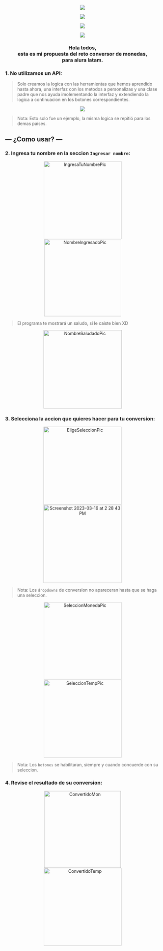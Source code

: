 <p align="center">
  <img src="https://user-images.githubusercontent.com/9090903/225730781-b446b875-1e27-4d11-99cb-f079098765a4.png">
</p>

<p align="center">
  <img src="https://img.shields.io/github/last-commit/irandisdev/challengeconversor">
</p>

<p align="center">
  <img src="https://img.shields.io/github/followers/irandisdev?style=social">
</p>
<p align="center">
  <img src="https://img.shields.io/twitter/url?style=social&url=https%3A%2F%2Ftwitter.com%2Fiamirandis">
</p>
<h3 align="center">Hola todos, <br>esta es mi propuesta del reto conversor de monedas, <br>para alura latam.</h3>

### 1. No utilizamos un API:
> Solo creamos la logica con las herramientas que hemos aprendido hasta ahora, una interfaz con los metodos a personalizas y una clase padre que nos ayuda imolementando la interfaz y extendiendo la logica a continuacion en los botones correspondientes.

<p align="center">
  <img src="https://user-images.githubusercontent.com/9090903/225732089-8697fd60-9b6c-4e09-b892-951653b88b72.png">
</p>

> Nota: Esto solo fue un ejemplo, la misma logica se repitió para los demas países.
## — ¿Como usar? —
### 2. Ingresa tu nombre en la seccion `Ingresar nombre`:

<p align="center">
<img width="253" alt="IngresaTuNombrePic" src="https://user-images.githubusercontent.com/9090903/225730848-ffbcad22-684b-4303-82cc-566a6d59a8ce.png">
<img width="251" alt="NombreIngresadoPic" src="https://user-images.githubusercontent.com/9090903/225730845-e417d8a6-43ab-49e8-87aa-8474396a3d63.png">
</p>

> El programa te mostrará un saludo, si le caiste bien XD
<p align="center">
<img width="255" alt="NombreSaludadoPic" src="https://user-images.githubusercontent.com/9090903/225730842-b159f803-88f3-4a13-83b5-eba0e8bf1d03.png">
</p>

### 3. Selecciona la accion que quieres hacer para tu conversion:

<p align="center">
<img width="254" alt="EligeSeleccionPic" src="https://user-images.githubusercontent.com/9090903/225730834-360608e3-b03e-4d66-a314-fc2f4b46d679.png">
<img width="254" alt="Screenshot 2023-03-16 at 2 28 43 PM" src="https://user-images.githubusercontent.com/9090903/225730829-b726edaf-fee7-439c-9551-f5345eeb1ff8.png">
</p>

> Nota: Los `dropdowns` de conversion no apareceran hasta que se haga una seleccion.

<p align="center">
<img width="253" alt="SeleccionMonedaPic" src="https://user-images.githubusercontent.com/9090903/225730826-d40be033-5ee7-4ecc-a0ac-8bcba26c7105.png">
<img width="253" alt="SeleccionTempPic" src="https://user-images.githubusercontent.com/9090903/225730821-4e758da9-7cd4-466e-8e82-111720b6c190.png">
</p>

> Nota: Los `botones` se habilitaran, siempre y cuando concuerde con su seleccion.


### 4. Revise el resultado de su conversion:

<p align="center">
<img width="250" alt="ConvertidoMon" src="https://user-images.githubusercontent.com/9090903/225730817-c985f457-9193-4708-8146-bb783f06df4e.png">
<img width="253" alt="ConvertidoTemp" src="https://user-images.githubusercontent.com/9090903/225730810-22109c45-564c-4b06-84dc-067c1685bae1.png"> 
</p>

